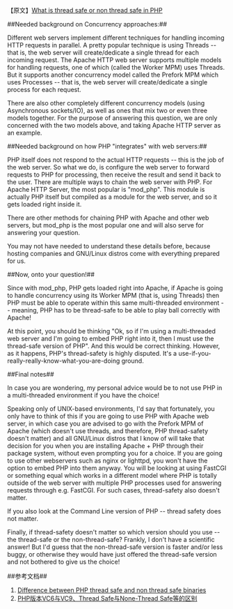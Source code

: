 【原文】[What is thread safe or non thread safe in PHP](http://stackoverflow.com/questions/1623914/what-is-thread-safe-or-non-thread-safe-in-php)

##Needed background on Concurrency approaches:##

Different web servers implement different techniques for handling incoming HTTP requests in parallel. A pretty popular technique is using Threads -- that is, the web server will create/dedicate a single thread for each incoming request. The Apache HTTP web server supports multiple models for handling requests, one of which (called the Worker MPM) uses Threads. But it supports another concurrency model called the Prefork MPM which uses Processes -- that is, the web server will create/dedicate a single process for each request.

There are also other completely different concurrency models (using Asynchronous sockets/IO), as well as ones that mix two or even three models together. For the purpose of answering this question, we are only concerned with the two models above, and taking Apache HTTP server as an example.

##Needed background on how PHP "integrates" with web servers:##

PHP itself does not respond to the actual HTTP requests -- this is the job of the web server. So what we do, is configure the web server to forward requests to PHP for processing, then receive the result and send it back to the user. There are multiple ways to chain the web server with PHP. For Apache HTTP Server, the most popular is "mod_php". This module is actually PHP itself but compiled as a module for the web server, and so it gets loaded right inside it.

There are other methods for chaining PHP with Apache and other web servers, but mod_php is the most popular one and will also serve for answering your question.

You may not have needed to understand these details before, because hosting companies and GNU/Linux distros come with everything prepared for us.

##Now, onto your question!##

Since with mod_php, PHP gets loaded right into Apache, if Apache is going to handle concurrency using its Worker MPM (that is, using Threads) then PHP must be able to operate within this same multi-threaded environment -- meaning, PHP has to be thread-safe to be able to play ball correctly with Apache!

At this point, you should be thinking "Ok, so if I'm using a multi-threaded web server and I'm going to embed PHP right into it, then I must use the thread-safe version of PHP". And this would be correct thinking. However, as it happens, PHP's thread-safety is highly disputed. It's a use-if-you-really-really-know-what-you-are-doing ground.

##Final notes##

In case you are wondering, my personal advice would be to not use PHP in a multi-threaded environment if you have the choice!

Speaking only of UNIX-based environments, I'd say that fortunately, you only have to think of this if you are going to use PHP with Apache web server, in which case you are advised to go with the Prefork MPM of Apache (which doesn't use threads, and therefore, PHP thread-safety doesn't matter) and all GNU/Linux distros that I know of will take that decision for you when you are installing Apache + PHP through their package system, without even prompting you for a choice. If you are going to use other webservers such as nginx or lighttpd, you won't have the option to embed PHP into them anyway. You will be looking at using FastCGI or something equal which works in a different model where PHP is totally outside of the web server with multiple PHP processes used for answering requests through e.g. FastCGI. For such cases, thread-safety also doesn't matter.

If you also look at the Command Line version of PHP -- thread safety does not matter.

Finally, if thread-safety doesn't matter so which version should you use -- the thread-safe or the non-thread-safe? Frankly, I don't have a scientific answer! But I'd guess that the non-thread-safe version is faster and/or less buggy, or otherwise they would have just offered the thread-safe version and not bothered to give us the choice!

##参考文档##

1.	[Difference between PHP thread safe and non thread safe binaries](http://www.iis-aid.com/articles/my_word/difference_between_php_thread_safe_and_non_thread_safe_binaries)
2.	[PHP版本VC6与VC9、Thread Safe与None-Thread Safe等的区别](http://down.chinaz.com/server/201111/1329_1.htm)